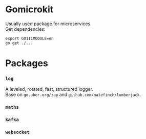 # Gomicrokit
Usually used package for microservices.   
Get dependencies:
```
export GO111MODULE=on
go get ./...
```

# Packages

### `log`
A leveled, rotated, fast, structured logger.  
Base on `go.uber.org/zap` and `github.com/natefinch/lumberjack`.
### `maths`
### `kafka`
### `websocket`